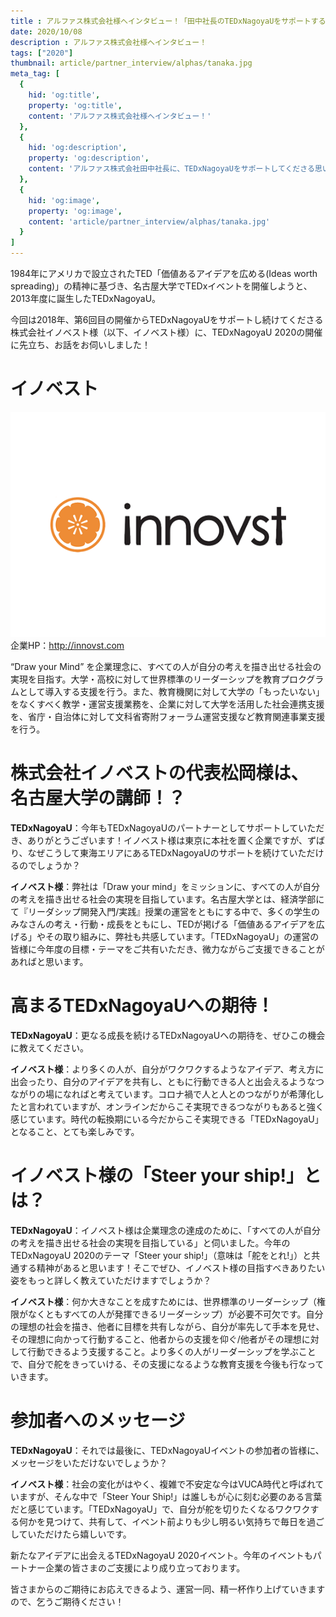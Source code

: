```yaml
---
title : アルファス株式会社様へインタビュー！「田中社長のTEDxNagoyaUをサポートする思いとは！？」
date: 2020/10/08
description : アルファス株式会社様へインタビュー！
tags: ["2020"]
thumbnail: article/partner_interview/alphas/tanaka.jpg
meta_tag: [
  {
    hid: 'og:title',
    property: 'og:title',
    content: 'アルファス株式会社様へインタビュー！'
  },
  {
    hid: 'og:description',
    property: 'og:description',
    content: 'アルファス株式会社田中社長に、TEDxNagoyaUをサポートしてくださる思いを伺いました。'
  },
  {
    hid: 'og:image',
    property: 'og:image',
    content: 'article/partner_interview/alphas/tanaka.jpg'
  }
]
---
```

1984年にアメリカで設立されたTED「価値あるアイデアを広める(Ideas worth spreading)」の精神に基づき、名古屋大学でTEDxイベントを開催しようと、2013年度に誕生したTEDxNagoyaU。

今回は2018年、第6回目の開催からTEDxNagoyaUをサポートし続けてくださる株式会社イノベスト様（以下、イノベスト様）に、TEDxNagoyaU 2020の開催に先立ち、お話をお伺いしました！
  
# イノベスト

![イノベスト ロゴ](article/partner_interview/innovst/logo.jpg)
企業HP：http://innovst.com

“Draw your Mind” を企業理念に、すべての人が自分の考えを描き出せる社会の実現を目指す。大学・高校に対して世界標準のリーダーシップを教育プロクグラムとして導入する支援を行う。また、教育機関に対して大学の「もったいない」をなくすべく教学・運営支援業務を、企業に対して大学を活用した社会連携支援を、省庁・自治体に対して文科省寄附フォーラム運営支援など教育関連事業支援を行う。

# 株式会社イノベストの代表松岡様は、名古屋大学の講師！？
__TEDxNagoyaU__：今年もTEDxNagoyaUのパートナーとしてサポートしていただき、ありがとうございます！イノベスト様は東京に本社を置く企業ですが、ずばり、なぜこうして東海エリアにあるTEDxNagoyaUのサポートを続けていただけるのでしょうか？

__イノベスト様__：弊社は「Draw your mind」をミッションに、すべての人が自分の考えを描き出せる社会の実現を目指しています。名古屋大学とは、経済学部にて『リーダシップ開発入門/実践』授業の運営をともにする中で、多くの学生のみなさんの考え・行動・成長をともにし、TEDが掲げる「価値あるアイデアを広げる」やその取り組みに、弊社も共感しています。「TEDxNagoyaU」の運営の皆様に今年度の目標・テーマをご共有いただき、微力ながらご支援できることがあればと思います。

# 高まるTEDxNagoyaUへの期待！
__TEDxNagoyaU__：更なる成長を続けるTEDxNagoyaUへの期待を、ぜひこの機会に教えてください。

__イノベスト様__：より多くの人が、自分がワクワクするようなアイデア、考え方に出会ったり、自分のアイデアを共有し、ともに行動できる人と出会えるようなつながりの場になればと考えています。コロナ禍で人と人とのつながりが希薄化したと言われていますが、オンラインだからこそ実現できるつながりもあると強く感じています。時代の転換期にいる今だからこそ実現できる「TEDxNagoyaU」となること、とても楽しみです。

# イノベスト様の「Steer your ship!」とは？
__TEDxNagoyaU__：イノベスト様は企業理念の達成のために、「すべての人が自分の考えを描き出せる社会の実現を目指している」と伺いました。今年のTEDxNagoyaU 2020のテーマ「Steer your ship!」（意味は「舵をとれ!」）と共通する精神があると思います！そこでぜひ、イノベスト様の目指すべきありたい姿をもっと詳しく教えていただけますでしょうか？

__イノベスト様__：何か大きなことを成すためには、世界標準のリーダーシップ（権限がなくともすべての人が発揮できるリーダーシップ）が必要不可欠です。自分の理想の社会を描き、他者に目標を共有しながら、自分が率先して手本を見せ、その理想に向かって行動すること、他者からの支援を仰ぐ/他者がその理想に対して行動できるよう支援すること。より多くの人がリーダーシップを学ぶことで、自分で舵をきっていける、その支援になるような教育支援を今後も行なっていきます。

# 参加者へのメッセージ
__TEDxNagoyaU__：それでは最後に、TEDxNagoyaUイベントの参加者の皆様に、メッセージをいただけないでしょうか？

__イノベスト様__：社会の変化がはやく、複雑で不安定な今はVUCA時代と呼ばれていますが、そんな中で「Steer Your Ship!」は誰しもが心に刻む必要のある言葉だと感じています。「TEDxNagoyaU」で、自分が舵を切りたくなるワクワクする何かを見つけて、共有して、イベント前よりも少し明るい気持ちで毎日を過ごしていただけたら嬉しいです。

新たなアイデアに出会えるTEDxNagoyaU 2020イベント。今年のイベントもパートナー企業の皆さまのご支援により成り立っております。

皆さまからのご期待にお応えできるよう、運営一同、精一杯作り上げていきますので、乞うご期待ください！